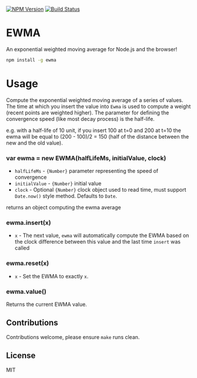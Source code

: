 [![NPM Version](https://img.shields.io/npm/v/ewma.svg)](https://npmjs.org/package/ewma)
[![Build Status](https://travis-ci.org/ReactiveSocket/ewma.svg?branch=master)](https://travis-ci.org/ReactiveSocket/ewma)

# EWMA

An exponential weighted moving average for Node.js and the browser!

```bash
npm install -g ewma
```

# Usage

Compute the exponential weighted moving average of a series of values.  The
time at which you insert the value into `Ewma` is used to compute a weight
(recent points are weighted higher).  The parameter for defining the
convergence speed (like most decay process) is the half-life.

e.g. with a half-life of 10 unit, if you insert 100 at t=0 and 200 at t=10 the
ewma will be equal to (200 - 100)/2 = 150 (half of the distance between the new
and the old value).

### var ewma = new EWMA(halfLifeMs, initialValue, clock)

* `halfLifeMs` - `{Number}` parameter representing the speed of convergence
* `initialValue` - `{Number}` initial value
* `clock` - Optional `{Number}` clock object used to read time, must support
            `Date.now()` style method. Defaults to `Date`.

returns an object computing the ewma average

### ewma.insert(x)

* `x` - The next value, `ewma` will automatically compute the EWMA based on the
        clock difference between this value and the last time `insert` was
        called

### ewma.reset(x)

* `x` - Set the EWMA to exactly `x`.

### ewma.value()

Returns the current EWMA value.

## Contributions
Contributions welcome, please ensure `make` runs clean.

## License
MIT
